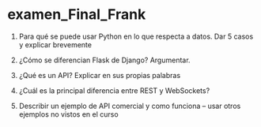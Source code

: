 # examen_Final_Frank

1. Para qué se puede usar Python en lo que respecta a datos. Dar 5 casos y explicar 
brevemente

2. ¿Cómo se diferencian Flask de Django? Argumentar.

3. ¿Qué es un API? Explicar en sus propias palabras

4. ¿Cuál es la principal diferencia entre REST y WebSockets?

5. Describir un ejemplo de API comercial y como funciona – usar otros ejemplos no vistos 
en el curso
